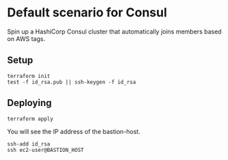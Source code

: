 # Default scenario for Consul

Spin up a HashiCorp Consul cluster that automatically joins members based on AWS tags.

## Setup

```shell
terraform init
test -f id_rsa.pub || ssh-keygen -f id_rsa
```

## Deploying

```shell
terraform apply
```

You will see the IP address of the bastion-host.

```shell
ssh-add id_rsa
ssh ec2-user@BASTION_HOST
```
